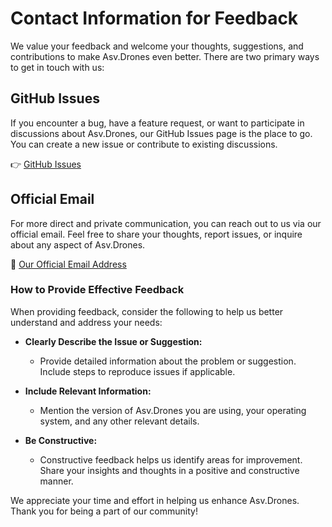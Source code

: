 # Contact Information for Feedback

We value your feedback and welcome your thoughts, suggestions, and contributions to make Asv.Drones even better. There are two primary ways to get in touch with us:

## GitHub Issues

If you encounter a bug, have a feature request, or want to participate in discussions about Asv.Drones, our GitHub Issues page is the place to go. You can create a new issue or contribute to existing discussions.

👉 [GitHub Issues](https://github.com/asv-soft/asv-drones/issues)

## Official Email

For more direct and private communication, you can reach out to us via our official email. Feel free to share your thoughts, report issues, or inquire about any aspect of Asv.Drones.

📧 [Our Official Email Address](asv@me.com)

### How to Provide Effective Feedback

When providing feedback, consider the following to help us better understand and address your needs:

- **Clearly Describe the Issue or Suggestion:**
  - Provide detailed information about the problem or suggestion. Include steps to reproduce issues if applicable.

- **Include Relevant Information:**
  - Mention the version of Asv.Drones you are using, your operating system, and any other relevant details.

- **Be Constructive:**
  - Constructive feedback helps us identify areas for improvement. Share your insights and thoughts in a positive and constructive manner.

We appreciate your time and effort in helping us enhance Asv.Drones. Thank you for being a part of our community!
